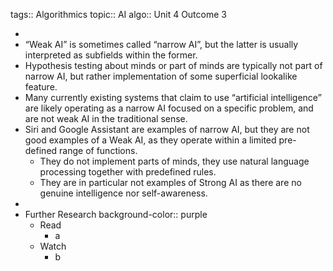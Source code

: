 tags:: Algorithmics
topic:: AI
algo:: Unit 4 Outcome 3

-
- “Weak AI” is sometimes called “narrow AI”, but the latter is usually interpreted as subfields within the former.
- Hypothesis testing about minds or part of minds are typically not part of narrow AI, but rather implementation of some superficial lookalike feature.
- Many currently existing systems that claim to use “artificial intelligence” are likely operating as a narrow AI focused on a specific problem, and are not weak AI in the traditional sense.
- Siri and Google Assistant are examples of narrow AI, but they are not good examples of a Weak AI, as they operate within a limited pre-defined range of functions.
	- They do not implement parts of minds, they use natural language processing together with predefined rules.
	- They are in particular not examples of Strong AI as there are no genuine intelligence nor self-awareness.
-
- Further Research
  background-color:: purple
	- Read
		- a
	- Watch
		- b
